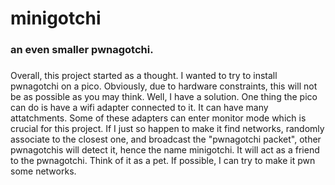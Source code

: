 # minigotchi
###
### an even smaller pwnagotchi. 
###
Overall, this project started as a thought. I wanted to try to install pwnagotchi on a pico. Obviously, due to hardware constraints, this will not be as possible as you may think. Well, I have a solution. One thing the pico can do is have a wifi adapter connected to it. It can have many attatchments. Some of these adapters can enter monitor mode which is crucial for this project. If I just so happen to make it find networks, randomly associate to the closest one, and broadcast the "pwnagotchi packet", other pwnagotchis will detect it, hence the name minigotchi. It will act as a friend to the pwnagotchi. Think of it as a pet. If possible, I can try to make it pwn some networks. 
